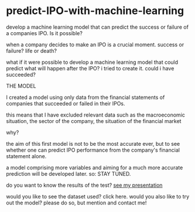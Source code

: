 # predict-IPO-with-machine-learning
develop  a machine learning model that can predict the success or failure of a companies IPO. Is it possible?


when a company decides to make an IPO is a crucial moment.
success or failure? life or death?

what if it were possible to develop a machine learning model that could predict what will happen after the IPO?
i tried to create it. could i have succeeded?


THE MODEL

I created a model using only data from the financial statements of companies that succeeded or failed in their IPOs.

this means that I have excluded relevant data such as the macroeconomic situation, the sector of the company, the situation of the financial market 

why?

the aim of this first model is not to be the most accurate ever, but to see whether one can predict IPO performance from the company's financial statement alone.

a model comprising more variables and aiming for a much more accurate prediction will be developed later. 
so: STAY TUNED.

do you want to know the results of the test? [see my presentation](https://github.com/EdoardoPedrocchi/predict-IPO-with-machine-learning/blob/main/IPO_final.pdf)

would you like to see the dataset used? click here. 
would you also like to try out the model? please do so, but mention and contact me!
